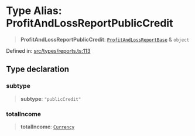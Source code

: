 # Type Alias: ProfitAndLossReportPublicCredit

> **ProfitAndLossReportPublicCredit**: [`ProfitAndLossReportBase`](ProfitAndLossReportBase.md) & `object`

Defined in: [src/types/reports.ts:113](https://github.com/centrifuge/centrifuge-sdk/blob/35076f925246b8dbb28e12a5beeb6327f126023f/src/types/reports.ts#L113)

## Type declaration

### subtype

> **subtype**: `"publicCredit"`

### totalIncome

> **totalIncome**: [`Currency`](../classes/Currency.md)
